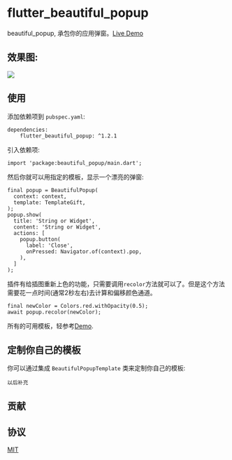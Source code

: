 # flutter_beautiful_popup

beautiful_popup, 承包你的应用弹窗。[Live Demo](https://jaweii.github.io/Flutter_beautiful_popup/example/build/web/#/)

## 效果图:

<img src="https://raw.githubusercontent.com/jaweii/Flutter_beautiful_popup/master/example/images/show.gif" style="max-height: 600px;">

## 使用

添加依赖项到 `pubspec.yaml`:

```
dependencies:
    flutter_beautiful_popup: ^1.2.1
```

引入依赖项:

```
import 'package:beautiful_popup/main.dart';
```

然后你就可以用指定的模板，显示一个漂亮的弹窗:

```
final popup = BeautifulPopup(
  context: context,
  template: TemplateGift,
);
popup.show(
  title: 'String or Widget',
  content: 'String or Widget',
  actions: [
    popup.button(
      label: 'Close',
      onPressed: Navigator.of(context).pop,
    ),
  ]
);
```

插件有给插图重新上色的功能，只需要调用`recolor`方法就可以了。但是这个方法需要花一点时间(通常2秒左右)去计算和偏移颜色通道。

```
final newColor = Colors.red.withOpacity(0.5);
await popup.recolor(newColor);
```

所有的可用模板，轻参考[Demo](https://jaweii.github.io/Flutter_beautiful_popup/example/build/web/#/).

## 定制你自己的模板

你可以通过集成 `BeautifulPopupTemplate` 类来定制你自己的模板:

```
以后补充

```

## 贡献

## 协议

[MIT](http://opensource.org/licenses/MIT)


